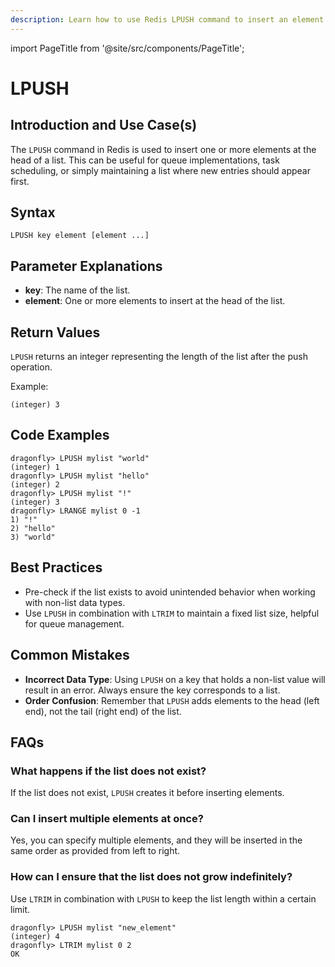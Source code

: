 ```yaml
---
description: Learn how to use Redis LPUSH command to insert an element at the start of a list.
---
```


import PageTitle from '@site/src/components/PageTitle';

# LPUSH

<PageTitle title="Redis LPUSH Explained (Better Than Official Docs)" />

## Introduction and Use Case(s)

The `LPUSH` command in Redis is used to insert one or more elements at the head of a list. This can be useful for queue implementations, task scheduling, or simply maintaining a list where new entries should appear first.

## Syntax

```plaintext
LPUSH key element [element ...]
```

## Parameter Explanations

- **key**: The name of the list.
- **element**: One or more elements to insert at the head of the list.

## Return Values

`LPUSH` returns an integer representing the length of the list after the push operation.

Example:

```plaintext
(integer) 3
```

## Code Examples

```cli
dragonfly> LPUSH mylist "world"
(integer) 1
dragonfly> LPUSH mylist "hello"
(integer) 2
dragonfly> LPUSH mylist "!"
(integer) 3
dragonfly> LRANGE mylist 0 -1
1) "!"
2) "hello"
3) "world"
```

## Best Practices

- Pre-check if the list exists to avoid unintended behavior when working with non-list data types.
- Use `LPUSH` in combination with `LTRIM` to maintain a fixed list size, helpful for queue management.

## Common Mistakes

- **Incorrect Data Type**: Using `LPUSH` on a key that holds a non-list value will result in an error. Always ensure the key corresponds to a list.
- **Order Confusion**: Remember that `LPUSH` adds elements to the head (left end), not the tail (right end) of the list.

## FAQs

### What happens if the list does not exist?

If the list does not exist, `LPUSH` creates it before inserting elements.

### Can I insert multiple elements at once?

Yes, you can specify multiple elements, and they will be inserted in the same order as provided from left to right.

### How can I ensure that the list does not grow indefinitely?

Use `LTRIM` in combination with `LPUSH` to keep the list length within a certain limit.

```cli
dragonfly> LPUSH mylist "new_element"
(integer) 4
dragonfly> LTRIM mylist 0 2
OK
```
